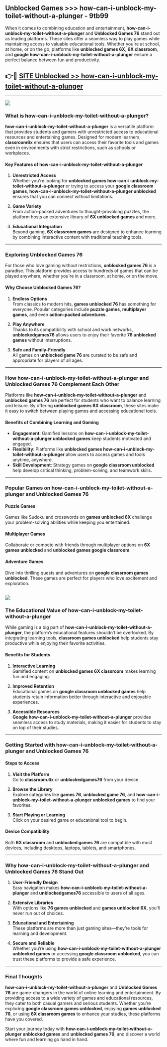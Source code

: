 ## Unblocked Games >>> how-can-i-unblock-my-toilet-without-a-plunger - 9tb99 

When it comes to combining education and entertainment, **how-can-i-unblock-my-toilet-without-a-plunger** and **Unblocked Games 76** stand out as leading platforms. These sites offer a seamless way to play games while maintaining access to valuable educational tools. Whether you're at school, at home, or on the go, platforms like **unblocked games 6X**, **6X classroom**, and **google how-can-i-unblock-my-toilet-without-a-plunger** ensure a perfect balance between fun and productivity.
## 👉🔴 [SITE Unblocked >> how-can-i-unblock-my-toilet-without-a-plunger](http://premium.freeplayer.one?title=how-can-i-unblock-my-toilet-without-a-plunger&ref=22JU)
---
<a href="http://premium.freeplayer.one?title=how-can-i-unblock-my-toilet-without-a-plunger&ref=22JU/"><img src="https://github.com/user-attachments/assets/438f12ca-57a4-47a3-8ead-c64da593a1e5"/></a>
### What is how-can-i-unblock-my-toilet-without-a-plunger?  

**how-can-i-unblock-my-toilet-without-a-plunger** is a versatile platform that provides students and gamers with unrestricted access to educational resources and entertaining games. Designed for modern learners, **classroom6x** ensures that users can access their favorite tools and games even in environments with strict restrictions, such as schools or workplaces.  

#### Key Features of how-can-i-unblock-my-toilet-without-a-plunger  

1. **Unrestricted Access**  
   Whether you're looking for **unblocked games how-can-i-unblock-my-toilet-without-a-plunger** or trying to access your **google classroom games**, **how-can-i-unblock-my-toilet-without-a-plunger unblocked** ensures that you can connect without limitations.  

2. **Game Variety**  
   From action-packed adventures to thought-provoking puzzles, the platform hosts an extensive library of **6X unblocked games** and more.  

3. **Educational Integration**  
   Beyond gaming, **6X classroom games** are designed to enhance learning by combining interactive content with traditional teaching tools.  



---

### Exploring Unblocked Games 76  

For those who love gaming without restrictions, **unblocked games 76** is a paradise. This platform provides access to hundreds of games that can be played anywhere, whether you're in a classroom, at home, or on the move.  

#### Why Choose Unblocked Games 76?  

1. **Endless Options**  
   From classics to modern hits, **games unblocked 76** has something for everyone. Popular categories include **puzzle games**, **multiplayer games**, and even **action-packed adventures**.  

2. **Play Anywhere**  
   Thanks to its compatibility with school and work networks, **unblockedgames76** allows users to enjoy their favorite **76 unblocked games** without interruptions.  

3. **Safe and Family-Friendly**  
   All games on **unblocked game 76** are curated to be safe and appropriate for players of all ages.  

---

### How how-can-i-unblock-my-toilet-without-a-plunger and Unblocked Games 76 Complement Each Other  

Platforms like **how-can-i-unblock-my-toilet-without-a-plunger** and **unblocked games 76** are perfect for students who want to balance learning and leisure. By offering **unblocked games 6X classroom**, these sites make it easy to switch between playing games and accessing educational tools.  

#### Benefits of Combining Learning and Gaming  

- **Engagement**: Gamified lessons on **how-can-i-unblock-my-toilet-without-a-plunger unblocked games** keep students motivated and engaged.  
- **Flexibility**: Platforms like **unblocked games how-can-i-unblock-my-toilet-without-a-plunger** allow users to access games and tools anytime, anywhere.  
- **Skill Development**: Strategy games on **google classroom unblocked** help develop critical thinking, problem-solving, and teamwork skills.  

---

### Popular Games on how-can-i-unblock-my-toilet-without-a-plunger and Unblocked Games 76  

#### Puzzle Games  

Games like Sudoku and crosswords on **games unblocked 6X** challenge your problem-solving abilities while keeping you entertained.  

#### Multiplayer Games  

Collaborate or compete with friends through multiplayer options on **6X games unblocked** and **unblocked games google classroom**.  

#### Adventure Games  

Dive into thrilling quests and adventures on **google classroom games unblocked**. These games are perfect for players who love excitement and exploration.  

<a href="http://download.freeplayer.one?title=how-can-i-unblock-my-toilet-without-a-plunger&ref=23D/"><img src="https://github.com/user-attachments/assets/fe0c3e91-c8e1-489c-acf0-e2f614c12fb8"/></a>
---

### The Educational Value of how-can-i-unblock-my-toilet-without-a-plunger  

While gaming is a big part of **how-can-i-unblock-my-toilet-without-a-plunger**, the platform’s educational features shouldn’t be overlooked. By integrating learning tools, **classroom games unblocked** help students stay productive while enjoying their favorite activities.  

#### Benefits for Students  

1. **Interactive Learning**  
   Gamified content on **unblocked games 6X classroom** makes learning fun and engaging.  

2. **Improved Retention**  
   Educational games on **google classroom unblocked games** help students retain information better through interactive and enjoyable experiences.  

3. **Accessible Resources**  
   **Google how-can-i-unblock-my-toilet-without-a-plunger** provides seamless access to study materials, making it easier for students to stay on top of their studies.  

---

### Getting Started with how-can-i-unblock-my-toilet-without-a-plunger and Unblocked Games 76  

#### Steps to Access  

1. **Visit the Platform**  
   Go to **classroom.6x** or **unblockedgames76** from your device.  

2. **Browse the Library**  
   Explore categories like **games 76**, **unblocked game 76**, and **how-can-i-unblock-my-toilet-without-a-plunger unblocked games** to find your favorites.  

3. **Start Playing or Learning**  
   Click on your desired game or educational tool to begin.  

#### Device Compatibility  

Both **6X classroom** and **unblocked games 76** are compatible with most devices, including desktops, laptops, tablets, and smartphones.  

---

### Why how-can-i-unblock-my-toilet-without-a-plunger and Unblocked Games 76 Stand Out  

1. **User-Friendly Design**  
   Easy navigation makes **how-can-i-unblock-my-toilet-without-a-plunger** and **unblockedgames76** accessible to users of all ages.  

2. **Extensive Libraries**  
   With options like **76 games unblocked** and **games unblocked 6X**, you’ll never run out of choices.  

3. **Educational and Entertaining**  
   These platforms are more than just gaming sites—they’re tools for learning and development.  

4. **Secure and Reliable**  
   Whether you’re using **how-can-i-unblock-my-toilet-without-a-plunger unblocked games** or accessing **google classroom unblocked**, you can trust these platforms to provide a safe experience.  

---

### Final Thoughts  

**how-can-i-unblock-my-toilet-without-a-plunger** and **Unblocked Games 76** are game-changers in the world of online learning and entertainment. By providing access to a wide variety of games and educational resources, they cater to both casual gamers and serious students. Whether you’re exploring **google classroom games unblocked**, enjoying **games unblocked 76**, or using **6X classroom games** to enhance your studies, these platforms have you covered.  

Start your journey today with **how-can-i-unblock-my-toilet-without-a-plunger unblocked games** and **unblocked games 76**, and discover a world where fun and learning go hand in hand.  